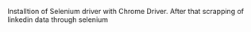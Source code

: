 Installtion of Selenium driver with Chrome Driver. After that scrapping of linkedin data through selenium



